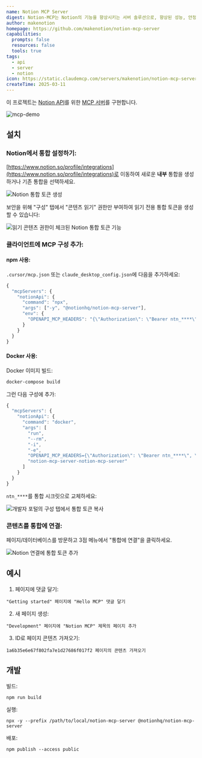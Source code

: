 ```yaml
---
name: Notion MCP Server
digest: Notion-MCP는 Notion의 기능을 향상시키는 서버 솔루션으로, 향상된 성능, 안정성 및 사용자 정의 옵션을 제공합니다. Notion을 생산성 플랫폼으로 사용하는 팀을 위한 원활한 통합, 빠른 데이터 처리 및 더 나은 확장성을 제공합니다. 이 서비스는 안정적인 연결성과 최적화된 워크플로를 보장합니다.
author: makenotion
homepage: https://github.com/makenotion/notion-mcp-server
capabilities:
  prompts: false
  resources: false
  tools: true
tags:
  - api
  - server
  - notion
icon: https://static.claudemcp.com/servers/makenotion/notion-mcp-server/makenotion-notion-mcp-server-e217db9f.jpg
createTime: 2025-03-11
---
```


이 프로젝트는 [Notion API](https://developers.notion.com/reference/intro)를 위한 [MCP 서버](https://www.claudemcp.com/ko/specification)를 구현합니다.

![mcp-demo](https://static.claudemcp.com/servers/makenotion/notion-mcp-server/makenotion-notion-mcp-server-329eb145.jpg)

## 설치

### Notion에서 통합 설정하기:

[https://www.notion.so/profile/integrations](https://www.notion.so/profile/integrations)로 이동하여 새로운 **내부** 통합을 생성하거나 기존 통합을 선택하세요.

![Notion 통합 토큰 생성](https://static.claudemcp.com/servers/makenotion/notion-mcp-server/makenotion-notion-mcp-server-ede5f671.png)

보안을 위해 "구성" 탭에서 "콘텐츠 읽기" 권한만 부여하여 읽기 전용 통합 토큰을 생성할 수 있습니다:

![읽기 콘텐츠 권한이 체크된 Notion 통합 토큰 기능](https://static.claudemcp.com/servers/makenotion/notion-mcp-server/makenotion-notion-mcp-server-d83f196f.png)

### 클라이언트에 MCP 구성 추가:

#### npm 사용:

`.cursor/mcp.json` 또는 `claude_desktop_config.json`에 다음을 추가하세요:

```javascript
{
  "mcpServers": {
    "notionApi": {
      "command": "npx",
      "args": ["-y", "@notionhq/notion-mcp-server"],
      "env": {
        "OPENAPI_MCP_HEADERS": "{\"Authorization\": \"Bearer ntn_****\", \"Notion-Version\": \"2022-06-28\" }"
      }
    }
  }
}
```

#### Docker 사용:

Docker 이미지 빌드:

```bash
docker-compose build
```

그런 다음 구성에 추가:

```javascript
{
  "mcpServers": {
    "notionApi": {
      "command": "docker",
      "args": [
        "run",
        "--rm",
        "-i",
        "-e",
        "OPENAPI_MCP_HEADERS={\"Authorization\": \"Bearer ntn_****\", \"Notion-Version\": \"2022-06-28\"}",
        "notion-mcp-server-notion-mcp-server"
      ]
    }
  }
}
```

`ntn_****`를 통합 시크릿으로 교체하세요:

![개발자 포털의 구성 탭에서 통합 토큰 복사](https://static.claudemcp.com/servers/makenotion/notion-mcp-server/makenotion-notion-mcp-server-2c84281a.jpg)

### 콘텐츠를 통합에 연결:

페이지/데이터베이스를 방문하고 3점 메뉴에서 "통합에 연결"을 클릭하세요.

![Notion 연결에 통합 토큰 추가](https://static.claudemcp.com/servers/makenotion/notion-mcp-server/makenotion-notion-mcp-server-a69b7191.png)

## 예시

1. 페이지에 댓글 달기:

```
"Getting started" 페이지에 "Hello MCP" 댓글 달기
```

2. 새 페이지 생성:

```
"Development" 페이지에 "Notion MCP" 제목의 페이지 추가
```

3. ID로 페이지 콘텐츠 가져오기:

```
1a6b35e6e67f802fa7e1d27686f017f2 페이지의 콘텐츠 가져오기
```

## 개발

빌드:

```
npm run build
```

실행:

```
npx -y --prefix /path/to/local/notion-mcp-server @notionhq/notion-mcp-server
```

배포:

```
npm publish --access public
```

